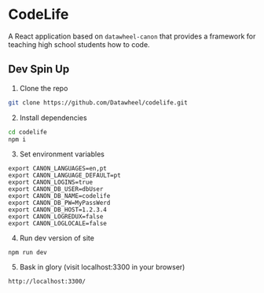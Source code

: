 # CodeLife

A React application based on `datawheel-canon` that provides a framework for teaching high school students how to code.

## Dev Spin Up

1. Clone the repo
```bash
git clone https://github.com/Datawheel/codelife.git
```

2. Install dependencies
```bash
cd codelife
npm i
```

3. Set environment variables
```
export CANON_LANGUAGES=en,pt
export CANON_LANGUAGE_DEFAULT=pt
export CANON_LOGINS=true
export CANON_DB_USER=dbUser
export CANON_DB_NAME=codelife
export CANON_DB_PW=MyPassWerd
export CANON_DB_HOST=1.2.3.4
export CANON_LOGREDUX=false
export CANON_LOGLOCALE=false
```

4. Run dev version of site
```
npm run dev
```

5. Bask in glory (visit localhost:3300 in your browser)
```
http://localhost:3300/
```
